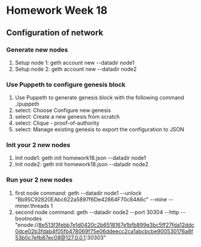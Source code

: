 # Homework Week 18

## Configuration of network

### Generate new nodes
1. Setup node 1:
geth account new --datadir node1
2. Setup node 2:
geth account new --datadir node2

### Use Puppeth to configure genesis block

1. Use Puppeth to generate genesis block with the following command
./puppeth
2. select: Choose Configure new genesis
3. select: Create a new genesis from scratch
4. select: Clique - proof-of-authority
5. select: Manage existing genesis to export the configuration to JSON

### Init your 2 new nodes
1. Init node1: geth init homework18.json --datadir node1
2. Init node2: geth init homework18.json --datadir node2

### Run your 2 new nodes
1. first node command: geth --datadir node1 --unlock "Bb95C92820EAbc622a5897f6De42864F70c84A6c" --mine --miner.threads 1
2. second node command: geth --datadir node2 --port 30304 --http --bootnodes "enode://8e513f3febb7e1d0420c2b6518167e1bfb899e3bc5ff27fda12ddc0dce02b3fdab4f05fb478069f75e06ddeecc2ca1abcbcbe900530176a8f53b0c7efb87ec08@127.0.0.1:30303"